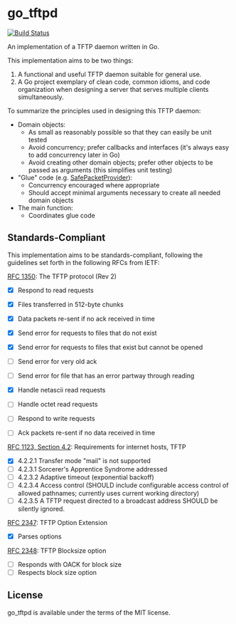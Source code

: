 # go_tftpd
[![Build Status](https://travis-ci.org/mark-rushakoff/go_tftpd.png?branch=master)](https://travis-ci.org/mark-rushakoff/go_tftpd)

An implementation of a TFTP daemon written in Go.

This implementation aims to be two things:

1. A functional and useful TFTP daemon suitable for general use.
2. A Go project exemplary of clean code, common idioms, and code organization when designing a server that serves multiple clients simultaneously.

To summarize the principles used in designing this TFTP daemon:

* Domain objects:
  * As small as reasonably possible so that they can easily be unit tested
  * Avoid concurrency; prefer callbacks and interfaces (it's always easy to add concurrency later in Go)
  * Avoid creating other domain objects; prefer other objects to be passed as arguments (this simplifies unit testing)
* "Glue" code (e.g. [SafePacketProvider](safe_packet_provider/safe_packet_provider.go)):
  * Concurrency encouraged where appropriate
  * Should accept minimal arguments necessary to create all needed domain objects
* The main function:
  * Coordinates glue code

## Standards-Compliant

This implementation aims to be standards-compliant, following the guidelines set forth in the following RFCs from IETF:

[RFC 1350](http://tools.ietf.org/html/rfc1350): The TFTP protocol (Rev 2)

- [x] Respond to read requests
- [x] Files transferred in 512-byte chunks
- [x] Data packets re-sent if no ack received in time
- [x] Send error for requests to files that do not exist
- [x] Send error for requests to files that exist but cannot be opened
- [ ] Send error for very old ack
- [ ] Send error for file that has an error partway through reading
- [x] Handle netascii read requests
- [ ] Handle octet read requests

- [ ] Respond to write requests
- [ ] Ack packets re-sent if no data received in time

[RFC 1123, Section 4.2](http://tools.ietf.org/html/rfc1123#page-44): Requirements for internet hosts, TFTP

- [x] 4.2.2.1 Transfer mode "mail" is not supported
- [ ] 4.2.3.1 Sorcerer's Apprentice Syndrome addressed
- [ ] 4.2.3.2 Adaptive timeout (exponential backoff)
- [ ] 4.2.3.4 Access control (SHOULD include configurable access control of allowed pathnames; currently uses current working directory)
- [ ] 4.2.3.5 A TFTP request directed to a broadcast address SHOULD be silently ignored.

[RFC 2347](http://tools.ietf.org/html/rfc2347): TFTP Option Extension

- [x] Parses options

[RFC 2348](http://tools.ietf.org/html/rfc2348): TFTP Blocksize option

- [ ] Responds with OACK for block size
- [ ] Respects block size option

## License

go_tftpd is available under the terms of the MIT license.
